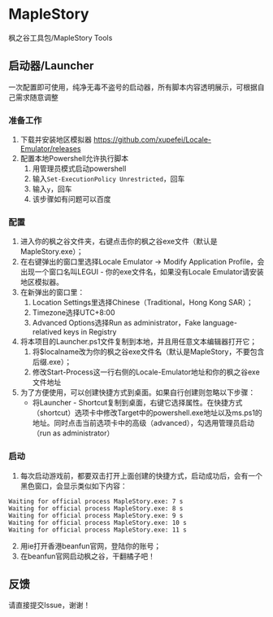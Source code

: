 # MapleStory

枫之谷工具包/MapleStory Tools

## 启动器/Launcher

一次配置即可使用，纯净无毒不盗号的启动器，所有脚本内容透明展示，可根据自己需求随意调整

### 准备工作

1. 下载并安装地区模拟器 https://github.com/xupefei/Locale-Emulator/releases
2. 配置本地Powershell允许执行脚本
   1. 用管理员模式启动powershell
   2. 输入`Set-ExecutionPolicy Unrestricted`，回车
   3. 输入`y`，回车
   4. 该步骤如有问题可以百度

### 配置

1. 进入你的枫之谷文件夹，右键点击你的枫之谷exe文件（默认是MapleStory.exe）；
2. 在右键弹出的窗口里选择Locale Emulator -> Modify Application Profile，会出现一个窗口名叫LEGUI - 你的exe文件名，如果没有Locale Emulator请安装地区模拟器。
3. 在新弹出的窗口里：
   1. Location Settings里选择Chinese（Traditional，Hong Kong SAR）；
   2. Timezone选择UTC+8:00
   3. Advanced Options选择Run as administrator，Fake language-relatived keys in Registry
4. 将本项目的Launcher.ps1文件复制到本地，并且用任意文本编辑器打开它；
   1. 将$localname改为你的枫之谷exe文件名（默认是MapleStory，不要包含后缀.exe）；
   2. 修改Start-Process这一行右侧的Locale-Emulator地址和你的枫之谷exe文件地址
5. 为了方便使用，可以创建快捷方式到桌面。如果自行创建则忽略以下步骤：
   + 将Launcher - Shortcut复制到桌面，右键它选择属性。在快捷方式（shortcut）选项卡中修改Target中的powershell.exe地址以及ms.ps1的地址。同时点击当前选项卡中的高级（advanced），勾选用管理员启动（run as administrator）

### 启动

1. 每次启动游戏前，都要双击打开上面创建的快捷方式，启动成功后，会有一个黑色窗口，会显示类似如下内容：
```console
Waiting for official process MapleStory.exe: 7 s
Waiting for official process MapleStory.exe: 8 s
Waiting for official process MapleStory.exe: 9 s
Waiting for official process MapleStory.exe: 10 s
Waiting for official process MapleStory.exe: 11 s
```
2. 用ie打开香港beanfun官网，登陆你的账号；
3. 在beanfun官网启动枫之谷，干翻橘子吧！

## 反馈

请直接提交Issue，谢谢！
